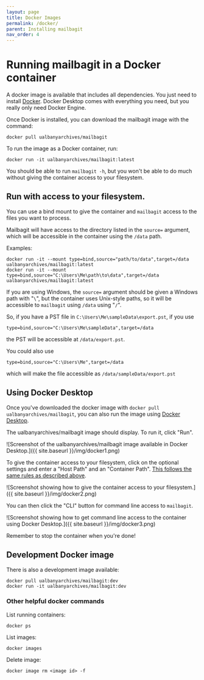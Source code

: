```yaml
---
layout: page
title: Docker Images
permalink: /docker/
parent: Installing mailbagit
nav_order: 4
---
```


# Running mailbagit in a Docker container

A docker image is available that includes all dependencies. You just need to install [Docker](https://docs.docker.com/get-docker/). Docker Desktop comes with everything you need, but you really only need Docker Engine.

Once Docker is installed, you can download the mailbagit image with the command:

```
docker pull ualbanyarchives/mailbagit
```

To run the image as a Docker container, run:

```
docker run -it ualbanyarchives/mailbagit:latest
```

You should be able to run `mailbagit -h`, but you won't be able to do much without giving the container access to your filesystem.

## Run with access to your filesystem.

You can use a bind mount to give the container and `mailbagit` access to the files you want to process.

Mailbagit will have access to the directory listed in the `source=` argument, which will be accessible in the container using the `/data` path.

Examples:
```
docker run -it --mount type=bind,source="path/to/data",target=/data ualbanyarchives/mailbagit:latest
docker run -it --mount type=bind,source="C:\Users\Me\path\to\data",target=/data ualbanyarchives/mailbagit:latest
```

If you are using Windows, the `source=` argument should be given a Windows path with "`\`", but the container uses Unix-style paths, so it will be accessible to `mailbagit` using `/data` using "`/`".

So, if you have a PST file in `C:\Users\Me\sampleData\export.pst`, if you use
```
type=bind,source="C:\Users\Me\sampleData",target=/data
```
the PST will be accessible at `/data/export.pst`.

You could also use
```
type=bind,source="C:\Users\Me",target=/data
```
which will make the file accessible as `/data/sampleData/export.pst`

## Using Docker Desktop

Once you've downloaded the docker image with `docker pull ualbanyarchives/mailbagit`, you can also run the image using [Docker Desktop](https://www.docker.com/products/docker-desktop/).

The ualbanyarchives/mailbagit image should display. To run it, click "Run".

![Screenshot of the ualbanyarchives/mailbagit image available in Docker Desktop.]({{ site.baseurl }}/img/docker1.png)

To give the container access to your filesystem, click on the optional settings and enter a "Host Path" and an "Container Path". [This follows the same rules as described above](#run-with-access-to-your-filesystem).

![Screenshot showing how to give the container access to your filesystem.]({{ site.baseurl }}/img/docker2.png)

You can then click the "CLI" button for command line access to `mailbagit`.

![Screenshot showing how to get command line access to the container using Docker Desktop.]({{ site.baseurl }}/img/docker3.png)

Remember to stop the container when you're done!

## Development Docker image

There is also a development image available:

```
docker pull ualbanyarchives/mailbagit:dev
docker run -it ualbanyarchives/mailbagit:dev
```

### Other helpful docker commands

List running containers: 
```
docker ps
```

List images:
```
docker images
```

Delete image: 
```
docker image rm <image id> -f
```
